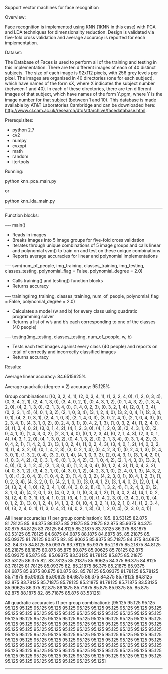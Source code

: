Support vector machines for face recognition

Overview:

Face recognition is implemented using KNN (1KNN in this case) with PCA and LDA techniques for dimensionality reduction. Design is validated via five-fold cross validation and average accuracy is reported for each implementation. 

Dataset:

The Database of Faces is used to perform all of the training and testing in this implementation. There are ten different images of each of 40 distinct subjects. The size of each image is 92x112 pixels, with 256 grey levels per pixel. The images are organised in 40 directories (one for each subject), which have names of the form sX, where X indicates the subject number (between 1 and 40). In each of these directories, there are ten different images of that subject, which have names of the form Y.pgm, where Y is the image number for that subject (between 1 and 10). This database is made available by AT&T Laboratories Cambridge and can be downloaded here: http://www.cl.cam.ac.uk/research/dtg/attarchive/facedatabase.html.

Prerequisites:

-	python 2.7
-	cv2
-	numpy
-	cvxopt
-	math
-	random
-	itertools

Running:

python knn_pca_main.py

or

python knn_lda_main.py


___________________________________________________________________
Function blocks:

---	main()
-	Reads in images
-	Breaks images into 5 image groups for five-fold cross validation
-	Iterates through unique combinations of 5 image groups and calls linear and polynomial svm() to train on and test on these unique combinations
-	Reports average accuracies for linear and polynomial implementations

---	svm(num_of_people, img_training, classes_training, img_testing, classes_testing, polynomial_flag = False, polynomial_degree = 2.0)
-	Calls training() and testing() function blocks
-	Returns accuracy

---	training(img_training, classes_training, num_of_people, polynomial_flag = False, polynomial_degree = 2.0)
-	Calculates a model (w and b) for every class using quadratic programming solver
-	Returns a list of w’s and b’s each corresponding to one of the classes (40 people)

---	testing(img_testing, classes_testing, num_of_people, w, b)
-	Tests each test images against every class (40 people) and reports on total of correctly and incorrectly classified images
-	Returns accuracy

Results:

Average linear accuracy: 84.6515625%

Average quadratic (degree = 2) accuracy: 95.125%

Group combinations:
[(0, 3, 2, 4, 1), (2, 0, 3, 4, 1), (1, 3, 2, 4, 0), (1, 2, 0, 3, 4), (0, 3, 4, 2, 1), (2, 4, 1, 3, 0), (3, 4, 0, 2, 1), (0, 4, 3, 1, 2), (0, 1, 4, 3, 2), (1, 3, 4, 2, 0), (4, 2, 1, 3, 0), (2, 1, 3, 4, 0), (1, 4, 0, 2, 3), (0, 3, 2, 1, 4), (2, 0, 1, 3, 4), (0, 2, 3, 1, 4), (4, 0, 1, 3, 2), (2, 1, 0, 3, 4), (3, 1, 2, 4, 0), (3, 2, 0, 4, 1), (2, 3, 4, 0, 1), (4, 2, 0, 3, 1), (2, 4, 1, 0, 3), (2, 1, 4, 0, 3), (3, 0, 2, 4, 1), (2, 1, 0, 4, 3), (0, 2, 3, 4, 1), (4, 3, 1, 0, 2), (0, 2, 4, 3, 1), (0, 4, 2, 1, 3), (1, 0, 3, 2, 4), (1, 2, 4, 0, 3), (1, 3, 4, 0, 2), (3, 0, 1, 4, 2), (4, 1, 2, 3, 0), (4, 1, 2, 0, 3), (2, 4, 3, 1, 0), (2, 0, 4, 1, 3), (1, 4, 3, 0, 2), (2, 3, 1, 4, 0), (0, 1, 2, 3, 4), (0, 2, 1, 4, 3), (2, 3, 0, 1, 4), (4, 3, 1, 2, 0), (4, 1, 3, 0, 2), (0, 4, 1, 3, 2), (0, 2, 1, 3, 4), (0, 3, 1, 4, 2), (3, 0, 4, 2, 1), (1, 4, 2, 0, 3), (3, 1, 0, 2, 4), (1, 0, 2, 4, 3), (3, 4, 0, 1, 2), (4, 0, 3, 2, 1), (1, 4, 3, 2, 0), (0, 1, 4, 2, 3), (3, 0, 2, 1, 4), (0, 4, 2, 3, 1), (0, 2, 4, 1, 3), (2, 4, 3, 0, 1), (1, 3, 2, 0, 4), (3, 2, 0, 1, 4), (4, 1, 0, 3, 2), (2, 0, 4, 3, 1), (3, 1, 4, 2, 0), (1, 0, 3, 4, 2), (2, 0, 3, 1, 4), (0, 1, 3, 4, 2), (3, 1, 0, 4, 2), (2, 1, 4, 3, 0), (3, 2, 1, 4, 0), (0, 3, 1, 2, 4), (2, 1, 3, 0, 4), (1, 2, 3, 0, 4), (0, 1, 2, 4, 3), (1, 0, 4, 3, 2), (4, 0, 3, 1, 2), (3, 4, 2, 1, 0), (4, 3, 0, 1, 2), (4, 2, 3, 1, 0), (2, 4, 0, 1, 3), (4, 3, 2, 1, 0), (1, 2, 0, 4, 3), (1, 0, 4, 2, 3), (1, 4, 0, 3, 2), (4, 2, 3, 0, 1), (0, 4, 1, 2, 3), (1, 0, 2, 3, 4), (4, 3, 2, 0, 1), (4, 2, 1, 0, 3), (3, 0, 4, 1, 2), (3, 1, 4, 0, 2), (2, 0, 1, 4, 3), (3, 2, 4, 1, 0), (2, 3, 4, 1, 0), (4, 3, 0, 2, 1), (0, 1, 3, 2, 4), (1, 2, 4, 3, 0), (2, 3, 1, 0, 4), (4, 2, 0, 1, 3), (4, 0, 2, 3, 1), (0, 3, 4, 1, 2), (1, 3, 0, 2, 4), (4, 1, 0, 2, 3), (2, 4, 0, 3, 1), (3, 4, 1, 0, 2), (3, 4, 1, 2, 0), (1, 4, 2, 3, 0), (3, 4, 2, 0, 1), (4, 0, 1, 2, 3), (3, 0, 1, 2, 4), (4, 1, 3, 2, 0), (0, 4, 3, 2, 1), (3, 2, 1, 0, 4), (1, 2, 3, 4, 0), (3, 2, 4, 0, 1), (1, 3, 0, 4, 2), (4, 0, 2, 1, 3), (3, 1, 2, 0, 4), (2, 3, 0, 4, 1)]

All linear accuracies (1 per group combination):
[85.      83.53125 82.875   81.78125 85.      84.375   88.1875  85.21875
 85.21875 82.875   85.9375  84.375   80.875   84.8125  83.78125 84.8125
 85.21875 83.78125 86.375   88.1875  83.53125 85.78125 84.6875  84.6875
 88.1875  84.6875  85.      85.21875 85.      85.09375 81.78125 80.875
 82.      85.90625 85.9375  85.71875 84.375   84.6875  82.      84.375
 84.8125  85.09375 83.78125 85.9375  85.21875 85.21875 84.8125  85.21875
 88.1875  80.875   85.875   80.875   85.90625 85.78125 82.875   85.09375
 85.875   85.      85.09375 83.53125 81.78125 85.875   85.21875 83.53125
 86.375   82.      83.78125 85.21875 85.90625 84.375   86.375   84.8125
 83.78125 81.78125 85.09375 82.      85.21875 86.375   85.21875 85.9375
 84.6875  85.9375  80.875   80.875   82.      85.78125 85.09375 81.78125
 85.78125 85.71875 85.90625 85.90625 84.6875  86.375   84.375   85.78125
 84.8125  82.875   83.78125 85.71875 85.78125 85.21875 81.78125 85.71875
 83.53125 85.90625 86.375   82.875   88.1875  85.71875 85.875   85.9375
 85.      85.875   82.875   88.1875  82.      85.71875 85.875   83.53125]

All quadratic accuracies (1 per group combination):
[95.125 95.125 95.125 95.125 95.125 95.125 95.125 95.125 95.125 95.125
 95.125 95.125 95.125 95.125 95.125 95.125 95.125 95.125 95.125 95.125
 95.125 95.125 95.125 95.125 95.125 95.125 95.125 95.125 95.125 95.125
 95.125 95.125 95.125 95.125 95.125 95.125 95.125 95.125 95.125 95.125
 95.125 95.125 95.125 95.125 95.125 95.125 95.125 95.125 95.125 95.125
 95.125 95.125 95.125 95.125 95.125 95.125 95.125 95.125 95.125 95.125
 95.125 95.125 95.125 95.125 95.125 95.125 95.125 95.125 95.125 95.125
 95.125 95.125 95.125 95.125 95.125 95.125 95.125 95.125 95.125 95.125
 95.125 95.125 95.125 95.125 95.125 95.125 95.125 95.125 95.125 95.125
 95.125 95.125 95.125 95.125 95.125 95.125 95.125 95.125 95.125 95.125
 95.125 95.125 95.125 95.125 95.125 95.125 95.125 95.125 95.125 95.125
 95.125 95.125 95.125 95.125 95.125 95.125 95.125 95.125 95.125 95.125]
 
 ___________________________________________________________________